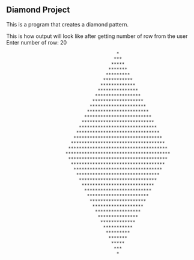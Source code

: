 ## Diamond Project
This is a program that creates a diamond pattern.

This is how output will look like after getting number of row from the user
Enter number of row: 20



                                             *
                                            ***
                                           *****
                                          *******
                                         *********
                                        ***********
                                       *************
                                      ***************
                                     *****************
                                    *******************
                                   *********************
                                  ***********************
                                 *************************
                                ***************************
                               *****************************
                              *******************************
                             *********************************
                            ***********************************
                           *************************************
                          ***************************************
                           *************************************
                            ***********************************
                             *********************************
                              *******************************
                               *****************************
                                ***************************
                                 *************************
                                  ***********************
                                   *********************
                                    *******************
                                     *****************
                                      ***************
                                       *************
                                        ***********
                                         *********
                                          *******
                                           *****
                                            ***
                                             *
